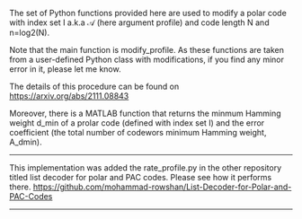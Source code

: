 The set of Python functions provided here are used to modify a polar code with index set I a.k.a $\mathcal{A}$ (here argument profile) and code length N and n=log2(N). 

Note that the main function is modify_profile. As these functions are taken from a user-defined Python class with modifications, if you find any minor error in it, please let me know.

The details of this procedure can be found on https://arxiv.org/abs/2111.08843

Moreover, there is a MATLAB function that returns the minmum Hamming weight d_min of a prolar code (defined with index set I) and the error coefficient (the total number of codewors minimum Hamming weight, A_dmin).

****** 
This implementation was added the rate_profile.py in the other repository titled list decoder for polar and PAC codes. Please see how it performs there.
https://github.com/mohammad-rowshan/List-Decoder-for-Polar-and-PAC-Codes
******
